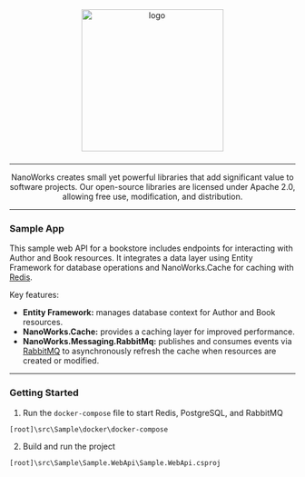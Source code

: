 <center>

<img src="https://avatars.githubusercontent.com/u/172126989?s=400&u=930ba2bd7e78a6be9c4bd504d656f29453d74a80&v=4" alt="logo" style="width: 250px; margin-bottom: 8px;" />

---

NanoWorks creates small yet powerful libraries that add significant value to software projects. Our open-source libraries are licensed under Apache 2.0, allowing free use, modification, and distribution.

---

</center>

### Sample App

This sample web API for a bookstore includes endpoints for interacting with Author and Book resources. It integrates a data layer using Entity Framework for database operations and NanoWorks.Cache for caching with [Redis](https://redis.io/).

Key features:

- **Entity Framework:** manages database context for Author and Book resources.
- **NanoWorks.Cache:** provides a caching layer for improved performance.
- **NanoWorks.Messaging.RabbitMq:** publishes and consumes events via [RabbitMQ](https://www.rabbitmq.com/) to asynchronously refresh the cache when resources are created or modified.

---

### Getting Started

1. Run the `docker-compose` file to start Redis, PostgreSQL, and RabbitMQ
```
[root]\src\Sample\docker\docker-compose
```

2. Build and run the project
```
[root]\src\Sample\Sample.WebApi\Sample.WebApi.csproj
```